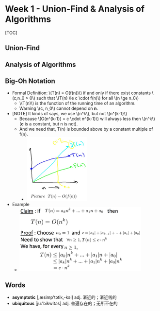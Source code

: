 # Week 1 - Union-Find & Analysis of Algorithms

[TOC]

## Union-Find 


## Analysis of Algorithms


## Big-Oh Notation

* Formal Definition: \\(T(n) = O(f(n))\\) if and only if there exist constants \\(c,n_0 > 0\\) such that \\(T(n) \le c \cdot f(n)\\) for all \\(n \ge n_0\\)
    * \\(T(n)\\) is the function of the running time of an algorithm.
    * Warning \\(c, n_0\\) cannot depend on **n**.
* [NOTE] It kinds of says, we use \\(n^k\\), but not \\(n^{k-1}\\)
    * Because \\(O(n^{k-1}) = c \cdot n^{k-1}\\) will always less then \\(n^k\\) (**c** is a constant, but n is not).
    * And we need that, T(n) is bounded above by a constant multiple of f(n).
        * <img src="media/15139367090341.jpg" width=200 />
* Example
    * <img src="media/15139362728539.jpg" width=400 />


## Words

* **asymptotic** [,æsimp'tɔtik,-kəl] adj. 渐近的；渐近线的
* **ubiquitous** [ju:'bikwitəs] adj. 普遍存在的；无所不在的


